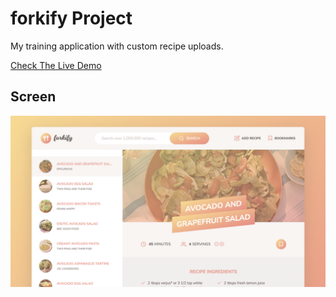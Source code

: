 # forkify Project

My training application with custom recipe uploads.

[Check The Live Demo](https://recipe-search-js-app.netlify.app)

## Screen
![screen 1](https://github.com/alexburakov/forkify-my-repo/blob/main/scren.png)
